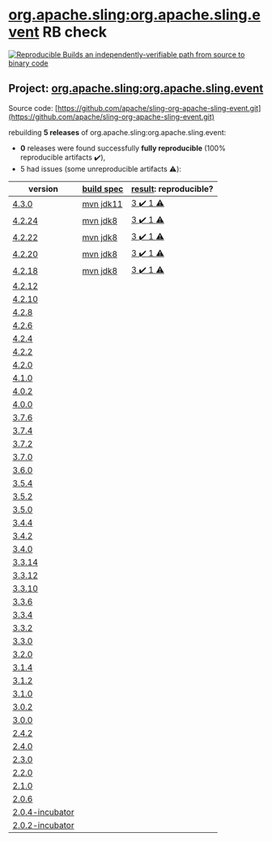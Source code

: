 [org.apache.sling:org.apache.sling.event](https://search.maven.org/artifact/org.apache.sling/org.apache.sling.event/) RB check
=======

[![Reproducible Builds](https://reproducible-builds.org/images/logos/rb.svg) an independently-verifiable path from source to binary code](https://reproducible-builds.org/)

## Project: [org.apache.sling:org.apache.sling.event](https://search.maven.org/artifact/org.apache.sling/org.apache.sling.event/)

Source code: [https://github.com/apache/sling-org-apache-sling-event.git](https://github.com/apache/sling-org-apache-sling-event.git)

rebuilding **5 releases** of org.apache.sling:org.apache.sling.event:
- **0** releases were found successfully **fully reproducible** (100% reproducible artifacts :heavy_check_mark:),
- 5 had issues (some unreproducible artifacts :warning:):

| version | [build spec](BUILDSPEC.md) | [result](https://reproducible-builds.org/docs/jvm/): reproducible? |
| -- | --------- | ------ |
| [4.3.0](https://search.maven.org/artifact/org.apache.sling/org.apache.sling.event/4.3.0/pom) | [mvn jdk11](org.apache.sling.event-4.3.0.buildspec) | [3 :heavy_check_mark:  1 :warning:](org.apache.sling.event-4.3.0.buildcompare) |
| [4.2.24](https://search.maven.org/artifact/org.apache.sling/org.apache.sling.event/4.2.24/pom) | [mvn jdk8](org.apache.sling.event-4.2.24.buildspec) | [3 :heavy_check_mark:  1 :warning:](org.apache.sling.event-4.2.24.buildcompare) |
| [4.2.22](https://search.maven.org/artifact/org.apache.sling/org.apache.sling.event/4.2.22/pom) | [mvn jdk8](org.apache.sling.event-4.2.22.buildspec) | [3 :heavy_check_mark:  1 :warning:](org.apache.sling.event-4.2.22.buildcompare) |
| [4.2.20](https://search.maven.org/artifact/org.apache.sling/org.apache.sling.event/4.2.20/pom) | [mvn jdk8](org.apache.sling.event-4.2.20.buildspec) | [3 :heavy_check_mark:  1 :warning:](org.apache.sling.event-4.2.20.buildcompare) |
| [4.2.18](https://search.maven.org/artifact/org.apache.sling/org.apache.sling.event/4.2.18/pom) | [mvn jdk8](org.apache.sling.event-4.2.18.buildspec) | [3 :heavy_check_mark:  1 :warning:](org.apache.sling.event-4.2.18.buildcompare) |
| [4.2.12](https://search.maven.org/artifact/org.apache.sling/org.apache.sling.event/4.2.12/pom) | | |
| [4.2.10](https://search.maven.org/artifact/org.apache.sling/org.apache.sling.event/4.2.10/pom) | | |
| [4.2.8](https://search.maven.org/artifact/org.apache.sling/org.apache.sling.event/4.2.8/pom) | | |
| [4.2.6](https://search.maven.org/artifact/org.apache.sling/org.apache.sling.event/4.2.6/pom) | | |
| [4.2.4](https://search.maven.org/artifact/org.apache.sling/org.apache.sling.event/4.2.4/pom) | | |
| [4.2.2](https://search.maven.org/artifact/org.apache.sling/org.apache.sling.event/4.2.2/pom) | | |
| [4.2.0](https://search.maven.org/artifact/org.apache.sling/org.apache.sling.event/4.2.0/pom) | | |
| [4.1.0](https://search.maven.org/artifact/org.apache.sling/org.apache.sling.event/4.1.0/pom) | | |
| [4.0.2](https://search.maven.org/artifact/org.apache.sling/org.apache.sling.event/4.0.2/pom) | | |
| [4.0.0](https://search.maven.org/artifact/org.apache.sling/org.apache.sling.event/4.0.0/pom) | | |
| [3.7.6](https://search.maven.org/artifact/org.apache.sling/org.apache.sling.event/3.7.6/pom) | | |
| [3.7.4](https://search.maven.org/artifact/org.apache.sling/org.apache.sling.event/3.7.4/pom) | | |
| [3.7.2](https://search.maven.org/artifact/org.apache.sling/org.apache.sling.event/3.7.2/pom) | | |
| [3.7.0](https://search.maven.org/artifact/org.apache.sling/org.apache.sling.event/3.7.0/pom) | | |
| [3.6.0](https://search.maven.org/artifact/org.apache.sling/org.apache.sling.event/3.6.0/pom) | | |
| [3.5.4](https://search.maven.org/artifact/org.apache.sling/org.apache.sling.event/3.5.4/pom) | | |
| [3.5.2](https://search.maven.org/artifact/org.apache.sling/org.apache.sling.event/3.5.2/pom) | | |
| [3.5.0](https://search.maven.org/artifact/org.apache.sling/org.apache.sling.event/3.5.0/pom) | | |
| [3.4.4](https://search.maven.org/artifact/org.apache.sling/org.apache.sling.event/3.4.4/pom) | | |
| [3.4.2](https://search.maven.org/artifact/org.apache.sling/org.apache.sling.event/3.4.2/pom) | | |
| [3.4.0](https://search.maven.org/artifact/org.apache.sling/org.apache.sling.event/3.4.0/pom) | | |
| [3.3.14](https://search.maven.org/artifact/org.apache.sling/org.apache.sling.event/3.3.14/pom) | | |
| [3.3.12](https://search.maven.org/artifact/org.apache.sling/org.apache.sling.event/3.3.12/pom) | | |
| [3.3.10](https://search.maven.org/artifact/org.apache.sling/org.apache.sling.event/3.3.10/pom) | | |
| [3.3.6](https://search.maven.org/artifact/org.apache.sling/org.apache.sling.event/3.3.6/pom) | | |
| [3.3.4](https://search.maven.org/artifact/org.apache.sling/org.apache.sling.event/3.3.4/pom) | | |
| [3.3.2](https://search.maven.org/artifact/org.apache.sling/org.apache.sling.event/3.3.2/pom) | | |
| [3.3.0](https://search.maven.org/artifact/org.apache.sling/org.apache.sling.event/3.3.0/pom) | | |
| [3.2.0](https://search.maven.org/artifact/org.apache.sling/org.apache.sling.event/3.2.0/pom) | | |
| [3.1.4](https://search.maven.org/artifact/org.apache.sling/org.apache.sling.event/3.1.4/pom) | | |
| [3.1.2](https://search.maven.org/artifact/org.apache.sling/org.apache.sling.event/3.1.2/pom) | | |
| [3.1.0](https://search.maven.org/artifact/org.apache.sling/org.apache.sling.event/3.1.0/pom) | | |
| [3.0.2](https://search.maven.org/artifact/org.apache.sling/org.apache.sling.event/3.0.2/pom) | | |
| [3.0.0](https://search.maven.org/artifact/org.apache.sling/org.apache.sling.event/3.0.0/pom) | | |
| [2.4.2](https://search.maven.org/artifact/org.apache.sling/org.apache.sling.event/2.4.2/pom) | | |
| [2.4.0](https://search.maven.org/artifact/org.apache.sling/org.apache.sling.event/2.4.0/pom) | | |
| [2.3.0](https://search.maven.org/artifact/org.apache.sling/org.apache.sling.event/2.3.0/pom) | | |
| [2.2.0](https://search.maven.org/artifact/org.apache.sling/org.apache.sling.event/2.2.0/pom) | | |
| [2.1.0](https://search.maven.org/artifact/org.apache.sling/org.apache.sling.event/2.1.0/pom) | | |
| [2.0.6](https://search.maven.org/artifact/org.apache.sling/org.apache.sling.event/2.0.6/pom) | | |
| [2.0.4-incubator](https://search.maven.org/artifact/org.apache.sling/org.apache.sling.event/2.0.4-incubator/pom) | | |
| [2.0.2-incubator](https://search.maven.org/artifact/org.apache.sling/org.apache.sling.event/2.0.2-incubator/pom) | | |
